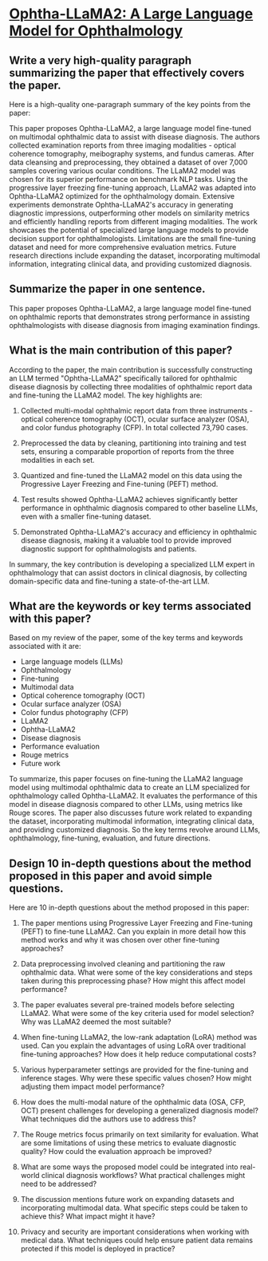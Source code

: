 # [Ophtha-LLaMA2: A Large Language Model for Ophthalmology](https://arxiv.org/abs/2312.04906)

## Write a very high-quality paragraph summarizing the paper that effectively covers the paper.

 Here is a high-quality one-paragraph summary of the key points from the paper:

This paper proposes Ophtha-LLaMA2, a large language model fine-tuned on multimodal ophthalmic data to assist with disease diagnosis. The authors collected examination reports from three imaging modalities - optical coherence tomography, meibography systems, and fundus cameras. After data cleansing and preprocessing, they obtained a dataset of over 7,000 samples covering various ocular conditions. The LLaMA2 model was chosen for its superior performance on benchmark NLP tasks. Using the progressive layer freezing fine-tuning approach, LLaMA2 was adapted into Ophtha-LLaMA2 optimized for the ophthalmology domain. Extensive experiments demonstrate Ophtha-LLaMA2's accuracy in generating diagnostic impressions, outperforming other models on similarity metrics and efficiently handling reports from different imaging modalities. The work showcases the potential of specialized large language models to provide decision support for ophthalmologists. Limitations are the small fine-tuning dataset and need for more comprehensive evaluation metrics. Future research directions include expanding the dataset, incorporating multimodal information, integrating clinical data, and providing customized diagnosis.


## Summarize the paper in one sentence.

 This paper proposes Ophtha-LLaMA2, a large language model fine-tuned on ophthalmic reports that demonstrates strong performance in assisting ophthalmologists with disease diagnosis from imaging examination findings.


## What is the main contribution of this paper?

 According to the paper, the main contribution is successfully constructing an LLM termed "Ophtha-LLaMA2" specifically tailored for ophthalmic disease diagnosis by collecting three modalities of ophthalmic report data and fine-tuning the LLaMA2 model. The key highlights are:

1) Collected multi-modal ophthalmic report data from three instruments - optical coherence tomography (OCT), ocular surface analyzer (OSA), and color fundus photography (CFP). In total collected 73,790 cases.

2) Preprocessed the data by cleaning, partitioning into training and test sets, ensuring a comparable proportion of reports from the three modalities in each set. 

3) Quantized and fine-tuned the LLaMA2 model on this data using the Progressive Layer Freezing and Fine-tuning (PEFT) method.

4) Test results showed Ophtha-LLaMA2 achieves significantly better performance in ophthalmic diagnosis compared to other baseline LLMs, even with a smaller fine-tuning dataset.

5) Demonstrated Ophtha-LLaMA2's accuracy and efficiency in ophthalmic disease diagnosis, making it a valuable tool to provide improved diagnostic support for ophthalmologists and patients.

In summary, the key contribution is developing a specialized LLM expert in ophthalmology that can assist doctors in clinical diagnosis, by collecting domain-specific data and fine-tuning a state-of-the-art LLM.


## What are the keywords or key terms associated with this paper?

 Based on my review of the paper, some of the key terms and keywords associated with it are:

- Large language models (LLMs)
- Ophthalmology 
- Fine-tuning
- Multimodal data
- Optical coherence tomography (OCT)
- Ocular surface analyzer (OSA) 
- Color fundus photography (CFP)
- LLaMA2
- Ophtha-LLaMA2
- Disease diagnosis
- Performance evaluation
- Rouge metrics
- Future work

To summarize, this paper focuses on fine-tuning the LLaMA2 language model using multimodal ophthalmic data to create an LLM specialized for ophthalmology called Ophtha-LLaMA2. It evaluates the performance of this model in disease diagnosis compared to other LLMs, using metrics like Rouge scores. The paper also discusses future work related to expanding the dataset, incorporating multimodal information, integrating clinical data, and providing customized diagnosis. So the key terms revolve around LLMs, ophthalmology, fine-tuning, evaluation, and future directions.


## Design 10 in-depth questions about the method proposed in this paper and avoid simple questions.

 Here are 10 in-depth questions about the method proposed in this paper:

1. The paper mentions using Progressive Layer Freezing and Fine-tuning (PEFT) to fine-tune LLaMA2. Can you explain in more detail how this method works and why it was chosen over other fine-tuning approaches? 

2. Data preprocessing involved cleaning and partitioning the raw ophthalmic data. What were some of the key considerations and steps taken during this preprocessing phase? How might this affect model performance?

3. The paper evaluates several pre-trained models before selecting LLaMA2. What were some of the key criteria used for model selection? Why was LLaMA2 deemed the most suitable?

4. When fine-tuning LLaMA2, the low-rank adaptation (LoRA) method was used. Can you explain the advantages of using LoRA over traditional fine-tuning approaches? How does it help reduce computational costs?

5. Various hyperparameter settings are provided for the fine-tuning and inference stages. Why were these specific values chosen? How might adjusting them impact model performance?  

6. How does the multi-modal nature of the ophthalmic data (OSA, CFP, OCT) present challenges for developing a generalized diagnosis model? What techniques did the authors use to address this?

7. The Rouge metrics focus primarily on text similarity for evaluation. What are some limitations of using these metrics to evaluate diagnostic quality? How could the evaluation approach be improved?

8. What are some ways the proposed model could be integrated into real-world clinical diagnosis workflows? What practical challenges might need to be addressed?  

9. The discussion mentions future work on expanding datasets and incorporating multimodal data. What specific steps could be taken to achieve this? What impact might it have?

10. Privacy and security are important considerations when working with medical data. What techniques could help ensure patient data remains protected if this model is deployed in practice?
